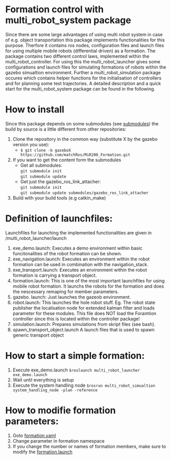 # Formation control with multi_robot_system package
Since there are some large advantages of using multi robot system in case of e.g. object transportation this package implements functionalities for this purpose. Therfore it contains ros nodes, configuration files and launch files for using multiple mobile robots (differential driven) as a formation. The package contains two different control laws, implemented within the multi_robot_controller. For using this the multi_robot_launcher gives some configurations and launch files for simulating formations of robots within the gazebo simualtion environment. Further a multi_robot_simulation package occures which contains helper functions for the initialisation of controllers and for planning some test trajectories. A detailed description and a quick start for the multi_robot_system package can be found in the following.
# How to install
Since this package depends on some submodules (see [submodules](./submodules)) the build by source is a little different from other repositories:
1.  Clone the repository in the common way (substitute X by the gazebo version you use):
    - `$ git clone -b gazeboX  https://github.com/matchRos/MiR200_Formation.git`
2.  If you want to get the content form the submodules
    - Get all submodules:\
    `git submodule init`\
    `git submodule update`
    - Get just the gazebo_ros_link_attacher:\
      `git submodule init`\
      `git submodule update submodules/gazebo_ros_link_attacher`
3. Build with your build tools (e.g catkin_make)

# Definition of launchfiles:
Launchfiles for launching the implemented functionalities are given in /multi_robot_launcher/launch
1. exe_demo.launch:
Executes a demo environment within basic funcitonalities of the robot formation can be shown.
2. exe_navigation.launch:
Executes an environment within the robot formation can be used in combination with the navigation_stack.
3. exe_transport.launch:
Executes an environment within the robot formation is carrying a transport object.
4. formation.launch:
This is one of the most important launchfiles for using mobile robot formation. It launchs the robots for the formation and does the nescessary remaping for member parameters.
5. gazebo. launch:
Just launches the gazeob environment.
6. robot.launch:
This launches the hole robot stuff. Eg. The robot state publisher the localisation node for extended kalman filter and loads parameter for these modules. This file does NOT load the Foramtion controller since this is located within the controller package!
7. simulation.launch:
Prepares simulations from skript files (see bash).
8. spawn_transport_object.launch
A launch files that is used to spawn generic transport object

# How to start a simple formation: 
1. Execute exe_demo.launch `$roslaunch multi_robot_launcher exe_demo.launch`
2. Wait until everything is setup
3. Execute the system handling node `$rosrun multi_robot_simualtion system_handling_node -plan -reference`

# How to modifie formation parameters:
1. Goto [formation.yaml](./multi_robot_launcher/config/formation.yaml)
2. Change parameter in formation namespace
3. If you change the number or names of formation members, make sure to modify the [formation.launch](./multi_robot_launcher/launch/formation.launch) 
